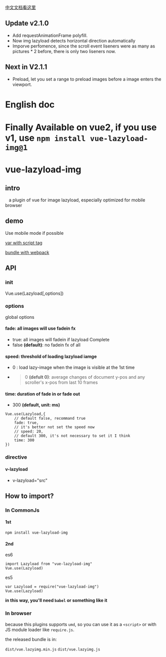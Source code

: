 [中文文档看这里](./README.zh-CN.md)

## Update v2.1.0

* Add requestAnimationFrame polyfill.
* Now img lazyload detects horizontal direction automatically
* Imporve perfomence, since the scroll event liseners were as many as pictures * 2 before, there is only two liseners now. 


## Next in V2.1.1

* Preload, let you set a range to preload images before a image enters the viewport.

# English doc

# Finally Available on vue2, if you use v1, use `npm install vue-lazyload-img@1`

# vue-lazyload-img

## intro
    a plugin of vue for image lazyload, especially optimized for mobile browser
## demo

Use mobile mode if possible

[var with script tag](http://docs.gomeminus.com/vue-lazyload-img/test/var.html)


[bundle with webpack](http://docs.gomeminus.com/vue-lazyload-img/test/bundle.html)



## API

### init

Vue.use(Lazyload[,options])

### options
global options
#### fade: all images will use fadein fx

* true: all images will fadein if lazyload Complete
* false **(default)**: no fadein fx of all

#### speed: threshold of loading lazyload iamge

* 0 : load lazy-image when the image is visible at the 1st time
* >0 **(defult 0)**: average changes of document y-pos and any scroller's x-pos from last 10 frames

#### time: duration of fade in or fade out

* 300 **(default, unit: ms)**

```
Vue.use(Lazyload,{
    // default false, recommand true
    fade: true,
    // it's better not set the speed now
    // speed: 20, 
    // default 300, it's not necessary to set it I think
    time: 300
})
```

### directive

#### v-lazyload

* v-lazyload="src"

## How to import?

### In CommonJs

#### 1st
``` shell
npm install vue-lazyload-img
```

#### 2nd

es6
```
import Lazyload from "vue-lazyload-img"
Vue.use(Lazyload)
```
es5

```
var Lazyload = require("vue-lazyload-img")
Vue.use(Lazyload)
```


**in this way, you'll need `babel` or something like it**

### In browser

because this plugins supports `umd`, so you can use it as a `<script>` or with JS module loader like `require.js`.

the released bundle is in:

`dist/vue.lazyimg.min.js`
`dist/vue.lazyimg.js`



